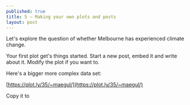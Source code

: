 ```yaml
---
published: true
title: 5 — Making your own plots and posts
layout: post
---
```

Let's explore the question of whether Melbourne has experienced climate change.

Your first plot get's things started.  Start a new post, embed it and write about it.  Modify the plot if you want to.


Here's a bigger more complex data set:

[https://plot.ly/35/~maegul/](https://plot.ly/35/~maegul/)

Copy it to 